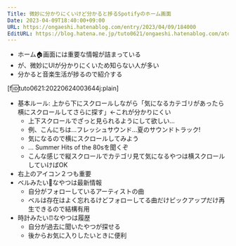 ```yaml
---
Title: 微妙に分かりにくいけど分かると捗るSpotifyのホーム画面
Date: 2023-04-09T18:40:00+09:00
URL: https://ongaeshi.hatenablog.com/entry/2023/04/09/184000
EditURL: https://blog.hatena.ne.jp/tuto0621/ongaeshi.hatenablog.com/atom/entry/4207112889892634595
---
```


- ホーム🏠画面には重要な情報が詰まっている
- が、微妙にUIが分かりにくいため知らない人が多い
- 分かると音楽生活が捗るので紹介する

[f:id:tuto0621:20220624003644j:plain]

- 基本ルール: 上から下にスクロールしながら「気になるカテゴリがあったら横にスクロールしてさらに探す」←これが分かりにくい
	- 上下スクロールでざっと見られるようにして欲しい...
	- 例、こんにちは...フレッシュサウンド...夏のサウンドトラック!
	- 気になるので横にスクロールしてみよう
	- ... Summer Hits of the 80sを聞くぞ
	- こんな感じで縦スクロールでカテゴリ見て気になるやつは横スクロールしていけばOK
- 右上のアイコン２つも重要
- ベルみたい🔔なやつは最新情報
	- 自分がフォローしているアーティストの曲
	- ベルは存在はよく忘れるけどフォローしてる曲だけピックアップだけ再生できるので結構有用
- 時計みたい⏰なやつは履歴
	- 自分が過去に聞いたやつが探せる
	- 後からお気に入りしたいときに便利

